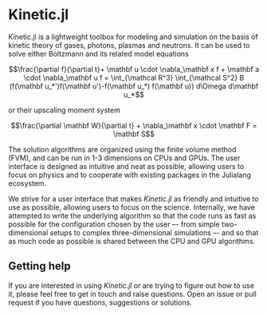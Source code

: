 # Kinetic.jl

Kinetic.jl is a lightweight toolbox for modeling and simulation on the basis of kinetic theory of gases, photons, plasmas and neutrons.
It can be used to solve either Boltzmann and its related model equations

```math
\frac{\partial f}{\partial t}+ \mathbf u \cdot \nabla_\mathbf x f + \mathbf a \cdot \nabla_\mathbf u f = \int_{\mathcal R^3} \int_{\mathcal S^2} B (f(\mathbf u_*')f(\mathbf u')-f(\mathbf u_*) f(\mathbf u)) d\Omega d\mathbf u_*
```

or their upscaling moment system

```math
\frac{\partial \mathbf W}{\partial t} + \nabla_\mathbf x \cdot \mathbf F = \mathbf S
```

The solution algorithms are organized using the finite volume method (FVM), and can be run in 1-3 dimensions on CPUs and GPUs.
The user interface is designed as intuitive and neat as possible, allowing users to focus on physics and to cooperate with existing packages in the Julialang ecosystem.




We strive for a user interface that makes _Kinetic.jl_ as friendly and intuitive to use as possible, allowing users to focus on the science. Internally, we have attempted to write the underlying algorithm so that the code runs as fast as possible for the configuration chosen by the user –- from simple two-dimensional setups to complex three-dimensional simulations –- and so that as much code as possible is shared between the CPU and GPU algorithms.

## Getting help

If you are interested in using _Kinetic.jl_ or are trying to figure out how to use it, please feel free to get in touch and raise questions.
Open an issue or pull request if you have questions, suggestions or solutions.
